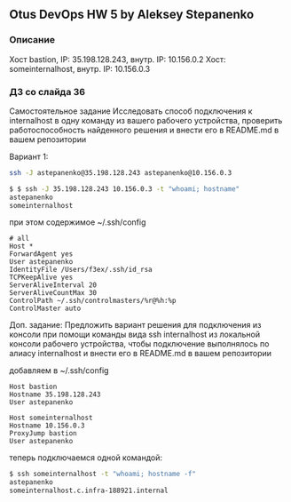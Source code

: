 ## Otus DevOps HW 5 by Aleksey Stepanenko

### Описание

Хост bastion, IP: 35.198.128.243, внутр. IP: 10.156.0.2
Хост: someinternalhost, внутр. IP: 10.156.0.3

### ДЗ со слайда 36

Самостоятельное задание
Исследовать способ подключения к internalhost в одну команду из вашего рабочего устройства,
проверить работоспособность найденного решения и внести его в README.md в вашем репозитории

Вариант 1:
```bash
ssh -J astepanenko@35.198.128.243 astepanenko@10.156.0.3
```
```bash
$ $ ssh -J 35.198.128.243 10.156.0.3 -t "whoami; hostname"
astepanenko
someinternalhost
```
при этом содержимое ~/.ssh/config
```buildoutcfg
# all
Host *
ForwardAgent yes
User astepanenko
IdentityFile /Users/f3ex/.ssh/id_rsa
TCPKeepAlive yes
ServerAliveInterval 20
ServerAliveCountMax 30
ControlPath ~/.ssh/controlmasters/%r@%h:%p
ControlMaster auto
```

Доп. задание: Предложить вариант решения для подключения из консоли при помощи команды вида
ssh internalhost из локальной консоли рабочего устройства, чтобы подключение выполнялось по
алиасу internalhost и внести его в README.md в вашем репозитории

добавляем в ~/.ssh/config
```buildoutcfg
Host bastion
Hostname 35.198.128.243
User astepanenko

Host someinternalhost
Hostname 10.156.0.3
ProxyJump bastion
User astepanenko
```

теперь подключаемся одной командой:
```bash
$ ssh someinternalhost -t "whoami; hostname -f"
astepanenko
someinternalhost.c.infra-188921.internal
```

